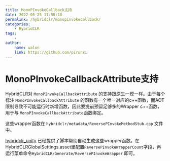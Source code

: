 ```yaml
---
title: MonoPInvokeCallback支持
date: 2022-05-25 11:50:18
permalink: /hybridclr/monopinvokecallback/
categories:
    - HybridCLR
tags:
    -
author:
    name: walon
    link: https://github.com/pirunxi
---
```



# MonoPInvokeCallbackAttribute支持

HybridCLR对 `MonoPInvokeCallbackAttribute` 的支持跟原生一模一样。由于每个标注 `MonoPInvokeCallbackAttribute` 的函数有一个唯一对应的c++函数，而AOT限制导致不可能运行时新增函数，因此要提前预留足够多的Wrapper c++函数，用于与 `MonoPInvokeCallbackAttribute`函数绑定。

这些wrapper函数在 `hybridclr/metadata/ReversePInvokeMethodStub.cpp` 文件中。

[hybridclr_unity](/hybridclr/hybridclr_unity/) 已经提供了脚本帮助自动生成这些wrapper函数。在HybridCLRGlobalSettings.asset里配置`ReversePInvokeWrapperCount`字段，再运行菜单命令`HybridCLR/Generate/ReversePInvokeWrapper` 即可。
